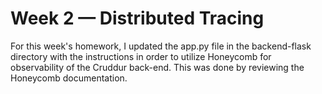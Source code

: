 # Week 2 — Distributed Tracing

For this week's homework, I updated the app.py file in the backend-flask directory with the instructions in order to utilize Honeycomb for observability of the Cruddur back-end. This was done by reviewing the Honeycomb documentation. 